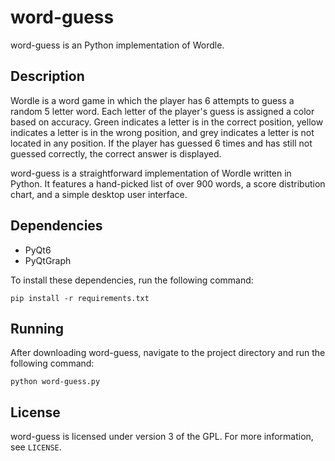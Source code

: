 # word-guess
word-guess is an Python implementation of Wordle.

## Description
Wordle is a word game in which the player has 6 attempts to guess a random 5 letter word. Each letter of the player's guess is assigned a color based on accuracy. Green indicates a letter is in the correct position, yellow indicates a letter is in the wrong position, and grey indicates a letter is not located in any position. If the player has guessed 6 times and has still not guessed correctly, the correct answer is displayed.

word-guess is a straightforward implementation of Wordle written in Python. It features a hand-picked list of over 900 words, a score distribution chart, and a simple desktop user interface.

## Dependencies
* PyQt6
* PyQtGraph

To install these dependencies, run the following command:
```
pip install -r requirements.txt
```

## Running
After downloading word-guess, navigate to the project directory and run the following command:
```
python word-guess.py
```

## License
word-guess is licensed under version 3 of the GPL. For more information, see `LICENSE`.
